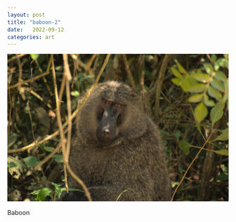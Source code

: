 ```yaml
---
layout: post
title: "baboon-2"
date:   2022-09-12
categories: art
---
```


![baboon-2](/img/arts/uganda/baboon-2.jpg)

<span class='image-details'>
Baboon
</span>
